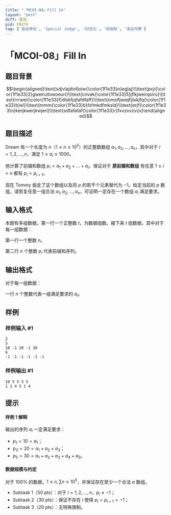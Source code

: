 ```yaml
---
title: "「MCOI-08」Fill In"
layout: "post"
diff: 普及-
pid: P8278
tag: ['洛谷原创', 'Special Judge', 'O2优化', '前缀和', '洛谷月赛']
---
```

# 「MCOI-08」Fill In
## 题目背景

$$\begin{aligned}\text{sdjvlajdiofjoiw{\color{1f1e33}n}eglaj}\\\text{pcji{\color{1f1e33}2}gweiruitowoeuri}\\\text{cnvak{\color{1f1e33}5}jflkjweirqoiru}\\\text{rrrwei{\color{1f1e33}f}dlskfjqfafdfaff}\\\text{nmslfjwiejfijlxkjfq{\color{1f1e33}b}el}\\\text{mmm{\color{1f1e33}b}fsfmkdfmksld}\\\text{erjf{\color{1f1e33}n}kerjkwerjkwjeri}\\\text{sdfafafaf{\color{1f1e33}r}fxvzxvzvzx}\end{aligned}$$
## 题目描述

Dream 有一个长度为 $n$（$1\le n\le 10^5$）的正整数数组 $a_1,a_2,\dots,a_n$，其中对于 $i=1,2,\dots,n$，满足 $1\le a_i\le 1000$。

他计算了前缀和数组 $p_i=a_1+a_2+\dots+a_i$，保证对于 **原前缀和数组** 有任意 $1 \le i <n$ 都有 $p_i<p_{i+1}$。

现在 Tommy 偷走了这个数组以及将 $p$ 的若干个元素替代为 $-1$。给定当前的 $p$ 数组，请恢复任意一组合法 $a_1,a_2,\dots,a_n$，可证明一定存在一个数组 $a_i$ 满足要求。
## 输入格式

本题有多组数据，第一行一个正整数 $t$，为数据组数。接下来 $t$ 组数据，其中对于每一组数据：

第一行一个整数 $n$。

第二行 $n$ 个整数 $p_i$ 代表前缀和序列。
## 输出格式

对于每一组数据：

一行 $n$ 个整数代表一组满足要求的 $a_i$。

## 样例

### 样例输入 #1
```
2
5
10 -1 20 -1 30
6
-1 -1 -1 -1 -1 -1
```
### 样例输出 #1
```
10 5 5 5 5
1 1 4 5 1 4
```
## 提示

#### 样例 1 解释

输出的序列 $a_i$ 一定满足要求：

- $p_1=10=a_1$；
- $p_3=20=a_1+a_2+a_3$；
- $p_5=30=a_1+a_2+a_3+a_4+a_5$。

#### 数据规模与约定

对于 $100\%$ 的数据，$1\le n,\sum n\le 10^5$，并保证存在至少一个合法 $a$ 数组。

 - Subtask 1（50 pts）：对于 $i=1,2,\dots,n$，$p_i\neq -1$；
 - Subtask 2（30 pts）：保证不存在 $i$ 使得 $p_i=p_{i+1}=-1$；
 - Subtask 3（20 pts）：无特殊限制。
